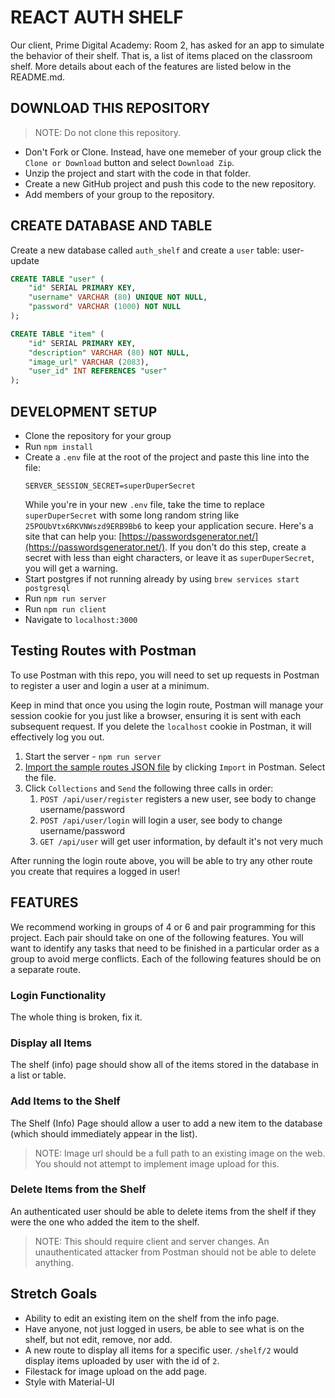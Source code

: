 # REACT AUTH SHELF

Our client, Prime Digital Academy: Room 2, has asked for an app to simulate the behavior of their shelf. That is, a list of items placed on the classroom shelf. More details about each of the features are listed below in the README.md.

## DOWNLOAD THIS REPOSITORY

> NOTE: Do not clone this repository.

- Don't Fork or Clone. Instead, have one memeber of your group click the `Clone or Download` button and select `Download Zip`.
- Unzip the project and start with the code in that folder.
- Create a new GitHub project and push this code to the new repository.
- Add members of your group to the repository.

## CREATE DATABASE AND TABLE

Create a new database called `auth_shelf` and create a `user` table:
user-update

```SQL
CREATE TABLE "user" (
    "id" SERIAL PRIMARY KEY,
    "username" VARCHAR (80) UNIQUE NOT NULL,
    "password" VARCHAR (1000) NOT NULL
);

CREATE TABLE "item" (
    "id" SERIAL PRIMARY KEY,
    "description" VARCHAR (80) NOT NULL,
    "image_url" VARCHAR (2083),
    "user_id" INT REFERENCES "user"
);
```

## DEVELOPMENT SETUP

- Clone the repository for your group
- Run `npm install`
- Create a `.env` file at the root of the project and paste this line into the file:
  ```
  SERVER_SESSION_SECRET=superDuperSecret
  ```
  While you're in your new `.env` file, take the time to replace `superDuperSecret` with some long random string like `25POUbVtx6RKVNWszd9ERB9Bb6` to keep your application secure. Here's a site that can help you: [https://passwordsgenerator.net/](https://passwordsgenerator.net/). If you don't do this step, create a secret with less than eight characters, or leave it as `superDuperSecret`, you will get a warning.
- Start postgres if not running already by using `brew services start postgresql`
- Run `npm run server`
- Run `npm run client`
- Navigate to `localhost:3000`

## Testing Routes with Postman

To use Postman with this repo, you will need to set up requests in Postman to register a user and login a user at a minimum.

Keep in mind that once you using the login route, Postman will manage your session cookie for you just like a browser, ensuring it is sent with each subsequent request. If you delete the `localhost` cookie in Postman, it will effectively log you out.

1. Start the server - `npm run server`
2. [Import the sample routes JSON file](./PostmanPrimeSoloRoutes.json) by clicking `Import` in Postman. Select the file.
3. Click `Collections` and `Send` the following three calls in order:
   1. `POST /api/user/register` registers a new user, see body to change username/password
   2. `POST /api/user/login` will login a user, see body to change username/password
   3. `GET /api/user` will get user information, by default it's not very much

After running the login route above, you will be able to try any other route you create that requires a logged in user!

## FEATURES

We recommend working in groups of 4 or 6 and pair programming for this project. Each pair should take on one of the following features. You will want to identify any tasks that need to be finished in a particular order as a group to avoid merge conflicts. Each of the following features should be on a separate route.

### Login Functionality
The whole thing is broken, fix it.

### Display all Items

The shelf (info) page should show all of the items stored in the database in a list or table.

### Add Items to the Shelf

The Shelf (Info) Page should allow a user to add a new item to the database (which should immediately appear in the list).

> NOTE: Image url should be a full path to an existing image on the web. You should not attempt to implement image upload for this.

### Delete Items from the Shelf

An authenticated user should be able to delete items from the shelf if they were the one who added the item to the shelf.

> NOTE: This should require client and server changes. An unauthenticated attacker from Postman should not be able to delete anything.

## Stretch Goals

- Ability to edit an existing item on the shelf from the info page.
- Have anyone, not just logged in users, be able to see what is on the shelf, but not edit, remove, nor add.
- A new route to display all items for a specific user. `/shelf/2` would display items uploaded by user with the id of `2`.
- Filestack for image upload on the add page.
- Style with Material-UI
